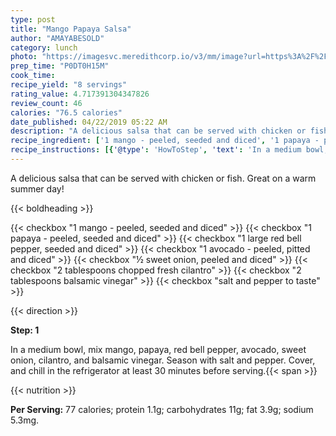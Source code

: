 ```yaml
---
type: post
title: "Mango Papaya Salsa"
author: "AMAYABESOLD"
category: lunch
photo: "https://imagesvc.meredithcorp.io/v3/mm/image?url=https%3A%2F%2Fimages.media-allrecipes.com%2Fuserphotos%2F4529758.jpg"
prep_time: "P0DT0H15M"
cook_time: 
recipe_yield: "8 servings"
rating_value: 4.717391304347826
review_count: 46
calories: "76.5 calories"
date_published: 04/22/2019 05:22 AM
description: "A delicious salsa that can be served with chicken or fish. Great on a warm summer day!"
recipe_ingredient: ['1 mango - peeled, seeded and diced', '1 papaya - peeled, seeded and diced', '1 large red bell pepper, seeded and diced', '1 avocado - peeled, pitted and diced', '½ sweet onion, peeled and diced', '2 tablespoons chopped fresh cilantro', '2 tablespoons balsamic vinegar', 'salt and pepper to taste']
recipe_instructions: [{'@type': 'HowToStep', 'text': 'In a medium bowl, mix mango, papaya, red bell pepper, avocado, sweet onion, cilantro, and balsamic vinegar. Season with salt and pepper. Cover, and chill in the refrigerator at least 30 minutes before serving.\n'}]
---
```


A delicious salsa that can be served with chicken or fish. Great on a warm summer day! 

{{< boldheading >}}

{{< checkbox "1  mango - peeled, seeded and diced" >}}
{{< checkbox "1  papaya - peeled, seeded and diced" >}}
{{< checkbox "1 large red bell pepper, seeded and diced" >}}
{{< checkbox "1  avocado - peeled, pitted and diced" >}}
{{< checkbox "½  sweet onion, peeled and diced" >}}
{{< checkbox "2 tablespoons chopped fresh cilantro" >}}
{{< checkbox "2 tablespoons balsamic vinegar" >}}
{{< checkbox "salt and pepper to taste" >}}


{{< direction >}}

**Step: 1**

In a medium bowl, mix mango, papaya, red bell pepper, avocado, sweet onion, cilantro, and balsamic vinegar. Season with salt and pepper. Cover, and chill in the refrigerator at least 30 minutes before serving.{{< span >}}

{{< nutrition >}}

**Per Serving:** 77 calories; protein 1.1g; carbohydrates 11g; fat 3.9g; sodium 5.3mg.